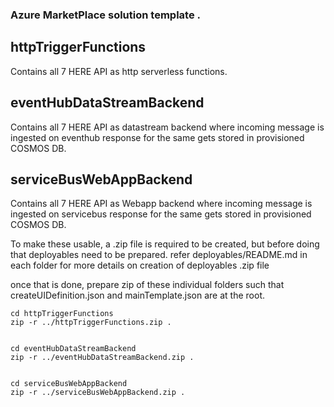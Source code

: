### Azure MarketPlace solution template .

##  httpTriggerFunctions

Contains all 7 HERE API as http serverless functions.

## eventHubDataStreamBackend

Contains all 7 HERE API as datastream backend where incoming message is ingested on eventhub 
response for the same gets stored in provisioned COSMOS DB.

## serviceBusWebAppBackend

Contains all 7 HERE API as Webapp backend where incoming message is ingested on servicebus
response for the same gets stored in provisioned COSMOS DB.



To make these usable, a .zip file is required to be created, but before doing that deployables need to be prepared.
refer deployables/README.md in each folder for more details on creation of deployables .zip file

once that is done, prepare zip of these individual folders such that createUIDefinition.json and mainTemplate.json are at the root.


	cd httpTriggerFunctions
	zip -r ../httpTriggerFunctions.zip .


	cd eventHubDataStreamBackend
	zip -r ../eventHubDataStreamBackend.zip .


	cd serviceBusWebAppBackend
	zip -r ../serviceBusWebAppBackend.zip .



